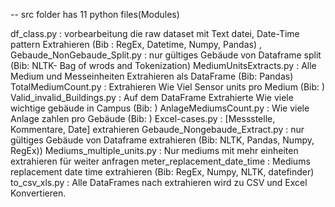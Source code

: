 -- src folder has 11 python files(Modules)

   df_class.py                   : vorbearbeitung die raw dataset mit Text datei, Date-Time pattern Extrahieren (Bib : RegEx, Datetime, Numpy, Pandas)
   ‚
   Gebaude_NonGebaude_Split.py   : nur gültiges Gebäude von Dataframe split (Bib: NLTK- Bag of wrods and Tokenization)
   MediumUnitsExtracts.py        : Alle Medium und Messeinheiten Extrahieren als DataFrame (Bib: Pandas)
   TotalMediumCount.py           : Extrahieren Wie Viel Sensor units pro Medium (Bib: )
   Valid_invalid_Buildings.py    : Auf dem DataFrame Extrahierte Wie viele wichtige gebäude in Campus (Bib: )
   AnlageMediumsCount.py         : Wie viele Anlage zahlen pro Gebäude (Bib: )
   Excel-cases.py                : [Messstelle, Kommentare, Date] extrahieren
   Gebaude_Nongebaude_Extract.py : nur gültiges Gebäude von Dataframe extrahieren (Bib: NLTK, Pandas, Numpy, RegEx))
   Mediums_multiple_units.py     : Nur mediums mit mehr einheiten extrahieren für weiter anfragen
   meter_replacement_date_time   : Mediums replacement date time extrahieren (Bib: RegEx, Numpy, NLTK, datefinder)
   to_csv_xls.py                 : Alle DataFrames nach extrahieren wird zu CSV und Excel Konvertieren. 

   
 
